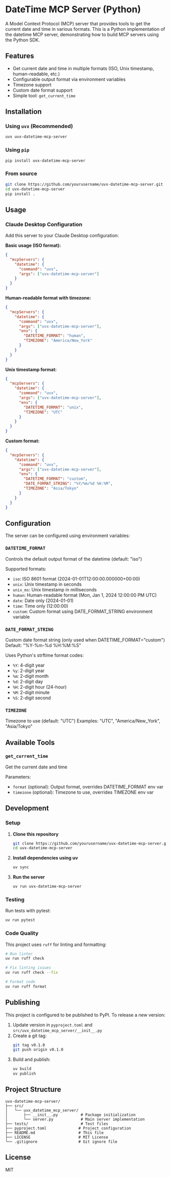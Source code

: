 # DateTime MCP Server (Python)

A Model Context Protocol (MCP) server that provides tools to get the current date and time in various formats. This is a Python implementation of the datetime MCP server, demonstrating how to build MCP servers using the Python SDK.

## Features

- Get current date and time in multiple formats (ISO, Unix timestamp, human-readable, etc.)
- Configurable output format via environment variables
- Timezone support
- Custom date format support
- Simple tool: `get_current_time`

## Installation

### Using `uvx` (Recommended)

```bash
uvx uvx-datetime-mcp-server
```

### Using `pip`

```bash
pip install uvx-datetime-mcp-server
```

### From source

```bash
git clone https://github.com/yourusername/uvx-datetime-mcp-server.git
cd uvx-datetime-mcp-server
pip install .
```

## Usage

### Claude Desktop Configuration

Add this server to your Claude Desktop configuration:

**Basic usage (ISO format):**

```json
{
  "mcpServers": {
    "datetime": {
      "command": "uvx",
      "args": ["uvx-datetime-mcp-server"]
    }
  }
}
```

**Human-readable format with timezone:**

```json
{
  "mcpServers": {
    "datetime": {
      "command": "uvx",
      "args": ["uvx-datetime-mcp-server"],
      "env": {
        "DATETIME_FORMAT": "human",
        "TIMEZONE": "America/New_York"
      }
    }
  }
}
```

**Unix timestamp format:**

```json
{
  "mcpServers": {
    "datetime": {
      "command": "uvx",
      "args": ["uvx-datetime-mcp-server"],
      "env": {
        "DATETIME_FORMAT": "unix",
        "TIMEZONE": "UTC"
      }
    }
  }
}
```

**Custom format:**

```json
{
  "mcpServers": {
    "datetime": {
      "command": "uvx",
      "args": ["uvx-datetime-mcp-server"],
      "env": {
        "DATETIME_FORMAT": "custom",
        "DATE_FORMAT_STRING": "%Y/%m/%d %H:%M",
        "TIMEZONE": "Asia/Tokyo"
      }
    }
  }
}
```

## Configuration

The server can be configured using environment variables:

### `DATETIME_FORMAT`

Controls the default output format of the datetime (default: "iso")

Supported formats:

- `iso`: ISO 8601 format (2024-01-01T12:00:00.000000+00:00)
- `unix`: Unix timestamp in seconds
- `unix_ms`: Unix timestamp in milliseconds
- `human`: Human-readable format (Mon, Jan 1, 2024 12:00:00 PM UTC)
- `date`: Date only (2024-01-01)
- `time`: Time only (12:00:00)
- `custom`: Custom format using DATE_FORMAT_STRING environment variable

### `DATE_FORMAT_STRING`

Custom date format string (only used when DATETIME_FORMAT="custom")
Default: "%Y-%m-%d %H:%M:%S"

Uses Python's strftime format codes:

- `%Y`: 4-digit year
- `%y`: 2-digit year
- `%m`: 2-digit month
- `%d`: 2-digit day
- `%H`: 2-digit hour (24-hour)
- `%M`: 2-digit minute
- `%S`: 2-digit second

### `TIMEZONE`

Timezone to use (default: "UTC")
Examples: "UTC", "America/New_York", "Asia/Tokyo"

## Available Tools

### `get_current_time`

Get the current date and time

Parameters:

- `format` (optional): Output format, overrides DATETIME_FORMAT env var
- `timezone` (optional): Timezone to use, overrides TIMEZONE env var

## Development

### Setup

1. **Clone this repository**

   ```bash
   git clone https://github.com/yourusername/uvx-datetime-mcp-server.git
   cd uvx-datetime-mcp-server
   ```

2. **Install dependencies using uv**

   ```bash
   uv sync
   ```

3. **Run the server**

   ```bash
   uv run uvx-datetime-mcp-server
   ```

### Testing

Run tests with pytest:

```bash
uv run pytest
```

### Code Quality

This project uses `ruff` for linting and formatting:

```bash
# Run linter
uv run ruff check

# Fix linting issues
uv run ruff check --fix

# Format code
uv run ruff format
```

## Publishing

This project is configured to be published to PyPI. To release a new version:

1. Update version in `pyproject.toml` and `src/uvx_datetime_mcp_server/__init__.py`
2. Create a git tag:
   ```bash
   git tag v0.1.0
   git push origin v0.1.0
   ```
3. Build and publish:
   ```bash
   uv build
   uv publish
   ```

## Project Structure

```
uvx-datetime-mcp-server/
├── src/
│   └── uvx_datetime_mcp_server/
│       ├── __init__.py          # Package initialization
│       └── server.py            # Main server implementation
├── tests/                       # Test files
├── pyproject.toml              # Project configuration
├── README.md                   # This file
├── LICENSE                     # MIT License
└── .gitignore                  # Git ignore file
```

## License

MIT